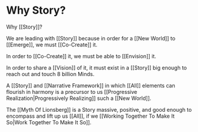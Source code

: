 # Why Story? 

Why [[Story]]? 

We are leading with [[Story]] because in order for a [[New World]] to [[Emerge]], we must [[Co-Create]] it. 

In order to [[Co-Create]] it, we must be able to [[Envision]] it. 

In order to share a [[Vision]] of it, it must exist in a [[Story]] big enough to reach out and touch 8 billion Minds. 

A [[Story]] and [[Narrative Framework]] in which [[All]] elements can flourish in harmony is a precursor to us [[Progressive Realization|Progressively Realizing]] such a [[New World]]. 

The [[Myth Of Lionsberg]] is a Story massive, positive, and good enough to encompass and lift up us [[All]], if we [[Working Together To Make It So|Work Together To Make It So]].  
